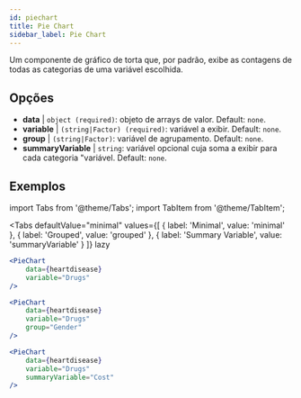 ```yaml
---
id: piechart
title: Pie Chart
sidebar_label: Pie Chart
---
```


Um componente de gráfico de torta que, por padrão, exibe as contagens de todas as categorias de uma variável escolhida.

## Opções

* __data__ | `object (required)`: objeto de arrays de valor. Default: `none`.
* __variable__ | `(string|Factor) (required)`: variável a exibir. Default: `none`.
* __group__ | `(string|Factor)`: variável de agrupamento. Default: `none`.
* __summaryVariable__ | `string`: variável opcional cuja soma a exibir para cada categoria "variável. Default: `none`.


## Exemplos

import Tabs from '@theme/Tabs';
import TabItem from '@theme/TabItem';

<Tabs
    defaultValue="minimal"
    values={[
        { label: 'Minimal', value: 'minimal' },
        { label: 'Grouped', value: 'grouped' },
        { label: 'Summary Variable', value: 'summaryVariable' }
    ]}
    lazy
>

<TabItem value="minimal">

```jsx live
<PieChart 
    data={heartdisease} 
    variable="Drugs"
/>
```

</TabItem>

<TabItem value="grouped">

```jsx live
<PieChart 
    data={heartdisease} 
    variable="Drugs"
    group="Gender"
/>
```

</TabItem>

<TabItem value="summaryVariable">

```jsx live
<PieChart 
    data={heartdisease} 
    variable="Drugs"
    summaryVariable="Cost"
/>
```

</TabItem>

</Tabs>
